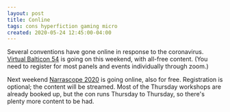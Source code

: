 ```yaml
---
layout: post
title: Conline
tags: cons hyperfiction gaming micro
created: 2020-05-24 12:45:00-04:00
---
```

Several conventions have gone online in response to the coronavirus.  [Virtual Balticon 54](https://www.balticon.org/wp54/) is going on this weekend, with all-free content.  (You need to register for most panels and events individually through zoom.)

Next weekend [Narrascope 2020](http://narrascope.org) is going online, also for free.  Registration is optional; the content will be streamed.  Most of the Thursday workshops are already booked up, but the con runs Thursday to Thursday, so there's plenty more content to be had.
